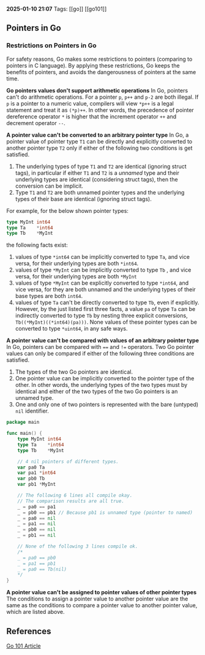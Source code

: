**2025-01-10 21:07**
Tags: [[go]] [[go101]]

## Pointers in Go
### Restrictions on Pointers in Go
For safety reasons, Go makes some restrictions to pointers (comparing to pointers in C language). By applying these restrictions, Go keeps the benefits of pointers, and avoids the dangerousness of pointers at the same time.

**Go pointers values don't support arithmetic operations**
In Go, pointers can't do arithmetic operations. For a pointer `p`, `p++` and `p-2` are both illegal. If `p` is a pointer to a numeric value, compilers will view `*p++` is a legal statement and treat it as `(*p)++`. In other words, the precedence of pointer dereference operator `*` is higher that the increment operator `++` and decrement operator `--`.

**A pointer value can't be converted to an arbitrary pointer type**
In Go, a pointer value of pointer type `T1` can be directly and explicitly converted to another pointer type `T2` only if either of the following two conditions is get satisfied.
1. The underlying types of type `T1` and `T2` are identical (ignoring struct tags), in particular if either `T1` and `T2` is a *unnamed* type and their underlying types are identical (considering struct tags), then the conversion can be implicit. 
2. Type `T1` and `T2` are both unnamed pointer types and the underlying types of their base are identical (ignoring struct tags).

For example, for the below shown pointer types:

```go
type MyInt int64
type Ta    *int64
type Tb    *MyInt
```

the following facts exist:
1. values of type `*int64` can be implicitly converted to type `Ta`, and vice versa, for their underlying types are both `*int64`.
2. values of type `*MyInt` can be implicitly converted to type `Tb` , and vice versa, for their underlying types are both `*MyInt`
3. values of type `*MyInt` can be explicitly converted to type `*int64`, and vice versa, for they are both unnamed and the underlying types of their base types are both `int64`.
4. values of type `Ta` can't be directly converted to type `Tb`, even if explicitly. However, by the just listed first three facts, a value `pa` of type `Ta` can be indirectly converted to type `Tb` by nesting three explicit conversions, `Tb((*MyInt)((*int64)(pa)))`.
None values of these pointer types can be converted to type `*uint64`, in any safe ways.

**A pointer value can't be compared with values of an arbitrary pointer type**
In Go, pointers can be compared with `==` and `!=` operators. Two Go pointer values can only be compared if either of the following three conditions are satisfied.
1. The types of the two Go pointers are identical.
2. One pointer value can be implicitly converted to the pointer type of the other. In other words, the underlying types of the two types must by identical and either of the two types of the two Go pointers is an unnamed type.
3. One and only one of two pointers is represented with the bare (untyped) `nil` identifier.

```go
package main

func main() {
	type MyInt int64
	type Ta    *int64
	type Tb    *MyInt

	// 4 nil pointers of different types.
	var pa0 Ta
	var pa1 *int64
	var pb0 Tb
	var pb1 *MyInt

	// The following 6 lines all compile okay.
	// The comparison results are all true.
	_ = pa0 == pa1
	_ = pb0 == pb1 // Because pb1 is unnamed type (pointer to named)
	_ = pa0 == nil
	_ = pa1 == nil
	_ = pb0 == nil
	_ = pb1 == nil

	// None of the following 3 lines compile ok.
	/*
	_ = pa0 == pb0
	_ = pa1 == pb1
	_ = pa0 == Tb(nil)
	*/
}
```

**A pointer value can't be assigned to pointer values of other pointer types**
The conditions to assign a pointer value to another pointer value are the same as the conditions to compare a pointer value to another pointer value, which are listed above.


## References
[Go 101 Article](https://go101.org/article/pointer.html)